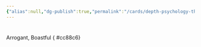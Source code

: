 ```yaml
---
{"alias":null,"dg-publish":true,"permalink":"/cards/depth-psychology-theory/chesty-hero/","dgPassFrontmatter":true,"noteIcon":"1","created":"2023-04-27T13:09:36.936+02:00","updated":"2023-05-02T10:38:51.047+02:00"}
---
```


#

Arrogant, Boastful 
{ #cc88c6}

